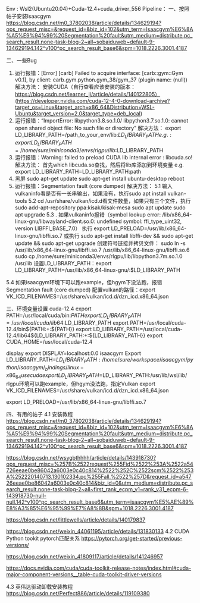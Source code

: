 Env : Wsl2(Ubuntu20.04)+Cuda-12.4+cuda_driver_556
Pipeline：
一、按照帖子安装Isaacgym
https://blog.csdn.net/m0_37802038/article/details/134629194?ops_request_misc=&request_id=&biz_id=102&utm_term=Isaacgym%E6%8A%A5%E9%94%99%20Segmentation%20fault&utm_medium=distribute.pc_search_result.none-task-blog-2~all~sobaiduweb~default-9-134629194.142^v100^pc_search_result_base6&spm=1018.2226.3001.4187

二、一些Bug
1. 运行报错：[Error] [carb] Failed to acquire interface: [carb::gym::Gym v0.1], by client: carb.gym.python.gym_38/gym_37 (plugin name: (null))
解决方法：
安装CUDA（自行查看应该安装的版本：https://blog.csdn.net/learner_jj/article/details/140122805）
(https://developer.nvidia.com/cuda-12-4-0-download-archive?target_os=Linux&target_arch=x86_64&Distribution=WSL-Ubuntu&target_version=2.0&target_type=deb_local)
2. 运行报错：“ImportError: libpython3.8.so.1.0/ libpython3.7.so.1.0: cannot open shared object file: No such file or directory”
解决方法：
 export LD_LIBRARY_PATH=/path_to_your_env/lib:$LD_LIBRARY_PATH
e.g.: export LD_LIBRARY_PATH=/home/sure/miniconda3/envs/rlgpu/lib:$LD_LIBRARY_PATH
3. 运行报错：Warning: failed to preload CUDA lib internal error : libcuda.so!
解决方法：
首先which libcuda.so查找，然后将lib库添加到环境变量
e.g. export LD_LIBRARY_PATH=LD_LIBRARY_PATH:path
4. 黑屏
sudo apt-get update
sudo apt-get install ubuntu-desktop
reboot
5. 运行报错：Segmentation fault (core dumped)
解决方法：
5.1  输入vulkaninfo看是否有一长串输出，如果没有，执行sudo apt install vulkan-tools
5.2 cd /usr/share/vulkan/icd.d看文件数量，如果只有三个文件，执行
sudo add-apt-repository ppa:kisak/kisak-mesa
sudo apt update
sudo apt upgrade
5.3 . 如果vulkaninfo报错（symbol lookup error: /lib/x86_64-linux-gnu/libwayland-client.so.0: undefined symbol: ffi_type_uint32, version LIBFFI_BASE_7.0）
执行
export LD_PRELOAD=/usr/lib/x86_64-linux-gnu/libffi.so.7
或执行
sudo apt-get install libffi-dev && sudo apt-get update && sudo apt-get upgrade
创建符号链接并拷贝文件：
sudo ln -s /usr/lib/x86_64-linux-gnu/libffi.so.7 /usr/lib/x86_64-linux-gnu/libffi.so.6
sudo cp /home/sure/miniconda3/envs/rlgpu/lib/libpython3.7m.so.1.0 /usr/lib
设置LD_LIBRARY_PATH：export LD_LIBRARY_PATH=/usr/lib/x86_64-linux-gnu/:$LD_LIBRARY_PATH

5.4 如果isaacgym环境下可以跑example，但hgym下没法跑，报错Segmentation fault (core dumped)
配置vulkan的路径：export VK_ICD_FILENAMES=/usr/share/vulkan/icd.d/dzn_icd.x86_64.json

三、环境变量设置
cuda-12.4
export PATH=/usr/local/cuda/bin:$PATH
export LD_LIBRARY_PATH=/usr/local/cuda/lib64:$LD_LIBRARY_PATH
export PATH=/usr/local/cuda-12.4/bin${PATH:+:${PATH}}
export LD_LIBRARY_PATH=/usr/local/cuda-12.4/lib64${LD_LIBRARY_PATH:+:${LD_LIBRARY_PATH}}
export CUDA_HOME=/usr/local/cuda-12.4

display
export DISPLAY=localhost:0.0
isaacgym
Export LD_LIBRARY_PATH=$LD_LIBRARY_PATH:/home/sure/workspace/isaacgym/python/isaacgym/_bindings/linux-x86_64
use cuda
export LD_LIBRARY_PATH=$LD_LIBRARY_PATH:/usr/lib/wsl/lib/
rlgpu环境可以跑example，但hgym没法跑，指定Vulkan
export VK_ICD_FILENAMES=/usr/share/vulkan/icd.d/dzn_icd.x86_64.json

export LD_PRELOAD=/usr/lib/x86_64-linux-gnu/libffi.so.7

四、有用的帖子
4.1 安装教程
https://blog.csdn.net/m0_37802038/article/details/134629194?ops_request_misc=&request_id=&biz_id=102&utm_term=Isaacgym%E6%8A%A5%E9%94%99%20Segmentation%20fault&utm_medium=distribute.pc_search_result.none-task-blog-2~all~sobaiduweb~default-9-134629194.142^v100^pc_search_result_base6&spm=1018.2226.3001.4187

https://blog.csdn.net/wsygbthhhh/article/details/143918730?ops_request_misc=%257B%2522request%255Fid%2522%253A%2522a54726eeae0be86042a6003e0c40c814%2522%252C%2522scm%2522%253A%252220140713.130102334.pc%255Fall.%2522%257D&request_id=a54726eeae0be86042a6003e0c40c814&biz_id=0&utm_medium=distribute.pc_search_result.none-task-blog-2~all~first_rank_ecpm_v1~rank_v31_ecpm-6-143918730-null-null.142^v100^pc_search_result_base6&utm_term=isaacgym%E5%AE%89%E8%A3%85%E6%95%99%E7%A8%8B&spm=1018.2226.3001.4187

https://blog.csdn.net/littlewells/article/details/140179837

https://blog.csdn.net/weixin_44061195/article/details/131830133
4.2 CUDA Python tookit pytorch匹配关系
https://pytorch.org/get-started/previous-versions/

https://blog.csdn.net/weixin_41809117/article/details/141246957

https://docs.nvidia.com/cuda/cuda-toolkit-release-notes/index.html#cuda-major-component-versions__table-cuda-toolkit-driver-versions

4.3 英伟达驱动卸载安装教程
https://blog.csdn.net/Perfect886/article/details/119109380
